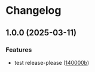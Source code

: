 # Changelog

## 1.0.0 (2025-03-11)


### Features

* test release-please ([140000b](https://github.com/kubecloudscaler/charts/commit/140000b72f2049e709db0d9b7732d5b93baa0617))
